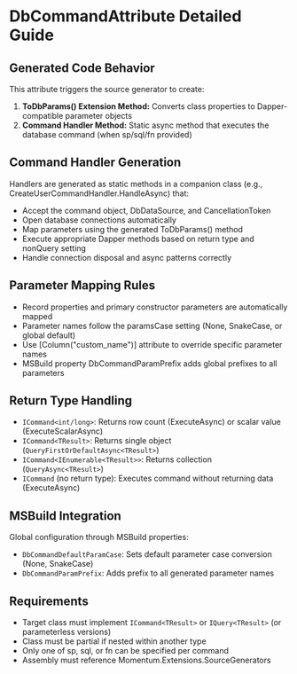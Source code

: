# DbCommandAttribute Detailed Guide

## Generated Code Behavior

This attribute triggers the source generator to create:

1. **ToDbParams() Extension Method:** Converts class properties to Dapper-compatible parameter objects
2. **Command Handler Method:** Static async method that executes the database command (when sp/sql/fn provided)

## Command Handler Generation

Handlers are generated as static methods in a companion class (e.g., CreateUserCommandHandler.HandleAsync) that:

- Accept the command object, DbDataSource, and CancellationToken
- Open database connections automatically
- Map parameters using the generated ToDbParams() method
- Execute appropriate Dapper methods based on return type and nonQuery setting
- Handle connection disposal and async patterns correctly

## Parameter Mapping Rules

- Record properties and primary constructor parameters are automatically mapped
- Parameter names follow the paramsCase setting (None, SnakeCase, or global default)
- Use [Column("custom_name")] attribute to override specific parameter names
- MSBuild property DbCommandParamPrefix adds global prefixes to all parameters

## Return Type Handling

- `ICommand<int/long>`: Returns row count (ExecuteAsync) or scalar value (ExecuteScalarAsync)
- `ICommand<TResult>`: Returns single object (`QueryFirstOrDefaultAsync<TResult>`)
- `ICommand<IEnumerable<TResult>>`: Returns collection (`QueryAsync<TResult>`)
- `ICommand` (no return type): Executes command without returning data (ExecuteAsync)

## MSBuild Integration

Global configuration through MSBuild properties:

- `DbCommandDefaultParamCase`: Sets default parameter case conversion (None, SnakeCase)
- `DbCommandParamPrefix`: Adds prefix to all generated parameter names

## Requirements

- Target class must implement `ICommand<TResult>` or `IQuery<TResult>` (or parameterless versions)
- Class must be partial if nested within another type
- Only one of sp, sql, or fn can be specified per command
- Assembly must reference Momentum.Extensions.SourceGenerators
